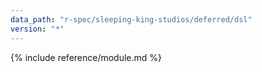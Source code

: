 ```yaml
---
data_path: "r-spec/sleeping-king-studios/deferred/dsl"
version: "*"
---
```


{% include reference/module.md %}
